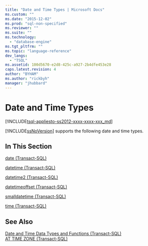 ```yaml
---
title: "Date and Time Types | Microsoft Docs"
ms.custom: ""
ms.date: "2015-12-02"
ms.prod: "sql-non-specified"
ms.reviewer: ""
ms.suite: ""
ms.technology: 
  - "database-engine"
ms.tgt_pltfrm: ""
ms.topic: "language-reference"
dev_langs: 
  - "TSQL"
ms.assetid: 100d5670-e2d8-425c-a927-2b4dfe453e28
caps.latest.revision: 4
author: "BYHAM"
ms.author: "rickbyh"
manager: "jhubbard"
---
```

# Date and Time Types
[!INCLUDE[tsql-appliesto-ss2012-xxxx-xxxx-xxx_md](../../includes/tsql-appliesto-ss2012-xxxx-xxxx-xxx-md.md)]

  [!INCLUDE[ssNoVersion](../../includes/ssnoversion-md.md)] supports the following date and time types.  
  
## In This Section  
 [date &#40;Transact-SQL&#41;](../../t-sql/data-types/date-transact-sql.md)  
  
 [datetime &#40;Transact-SQL&#41;](../../t-sql/data-types/datetime-transact-sql.md)  
  
 [datetime2 &#40;Transact-SQL&#41;](../../t-sql/data-types/datetime2-transact-sql.md)  
  
 [datetimeoffset &#40;Transact-SQL&#41;](../../t-sql/data-types/datetimeoffset-transact-sql.md)  
  
 [smalldatetime &#40;Transact-SQL&#41;](../../t-sql/data-types/smalldatetime-transact-sql.md)  
  
 [time &#40;Transact-SQL&#41;](../../t-sql/data-types/time-transact-sql.md)  
  
## See Also  
 [Date and Time Data Types and Functions &#40;Transact-SQL&#41;](../../t-sql/functions/date-and-time-data-types-and-functions-transact-sql.md)   
 [AT TIME ZONE &#40;Transact-SQL&#41;](../../t-sql/queries/at-time-zone-transact-sql.md)  
  
  